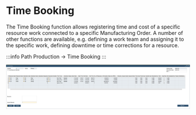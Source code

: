 # Time Booking

The Time Booking function allows registering time and cost of a specific resource work connected to a specific Manufacturing Order. A number of other functions are available, e.g. defining a work team and assigning it to the specific work, defining downtime or time corrections for a resource.

:::info Path
Production → Time Booking
:::

![Time Booking](./media/time-booking.png)

